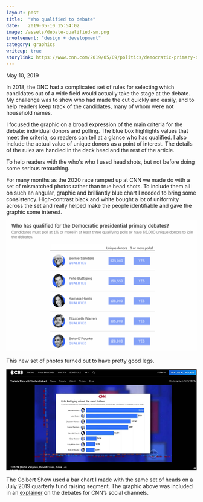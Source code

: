 ```yaml
---
layout: post
title:  "Who qualified to debate"
date:   2019-05-10 15:54:02
image: /assets/debate-qualified-sm.png
involvement: "design + development"
category: graphics
writeup: true
storylink: https://www.cnn.com/2019/05/09/politics/democratic-primary-debates-tracking-qualifications-polling-fundraising/index.html
---
```


<p class="date" markdown="1">
May 10, 2019
</p>

In 2018, the DNC had a complicated set of rules for selecting which candidates out of a wide field would actually take the stage at the debate. My challenge was to show who had made the cut quickly and easily, and to help readers keep track of the candidates, many of whom were not household names.

I focused the graphic on a broad expression of the main criteria for the debate: individual donors and polling. The blue box highlights values that meet the criteria, so readers can tell at a glance who has qualified. I also include the actual value of unique donors as a point of interest. The details of the rules are handled in the deck head and the rest of the article.

To help readers with the who's who I used head shots, but not before doing some serious retouching.

For many months as the 2020 race ramped up at CNN we made do with a set of mismatched photos rather than true head shots. To include them all on such an angular, graphic and brilliantly blue chart I needed to bring some consistency. High-contrast black and white bought a lot of uniformity across the set and really helped make the people identifiable and gave the graphic some interest.


[![](/assets/debate-qualified.png)](https://www.cnn.com/2019/05/09/politics/democratic-primary-debates-tracking-qualifications-polling-fundraising/index.html)

This new set of photos turned out to have pretty good legs.

![Graphic as seen on The Late Show](/assets/LateShow.jpg)

The Colbert Show used a bar chart I made with the same set of heads on a July 2019 quarterly fund raising segment. The graphic above was included in an  [explainer](https://www.cnn.com/videos/politics/2019/06/13/how-to-qualify-for-a-presidential-debate-mh-orig.cnn) on the debates for CNN’s social channels.
